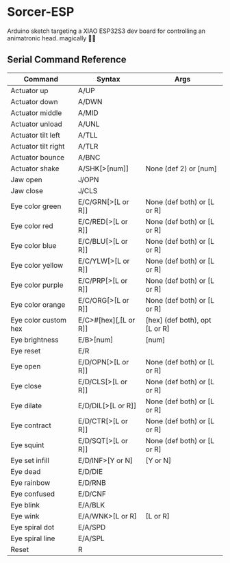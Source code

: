 # Sorcer-ESP
Arduino sketch targeting a XIAO ESP32S3 dev board for controlling an animatronic head. magically 🧙‍♂️

## Serial Command Reference
| Command              | Syntax                | Args                           |
|----------------------|-----------------------|--------------------------------|
| Actuator up          | A/UP                  |                                |
| Actuator down        | A/DWN                 |                                |
| Actuator middle      | A/MID                 |                                |
| Actuator unload      | A/UNL                 |                                |
| Actuator tilt left   | A/TLL                 |                                |
| Actuator tilt right  | A/TLR                 |                                |
| Actuator bounce      | A/BNC                 |                                |
| Actuator shake       | A/SHK[>[num]]         | None (def 2) or [num]          |
| Jaw open             | J/OPN                 |                                |
| Jaw close            | J/CLS                 |                                |
| Eye color green      | E/C/GRN[>[L or R]]    | None (def both) or [L or R]    |
| Eye color red        | E/C/RED[>[L or R]]    | None (def both) or [L or R]    |
| Eye color blue       | E/C/BLU[>[L or R]]    | None (def both) or [L or R]    |
| Eye color yellow     | E/C/YLW[>[L or R]]    | None (def both) or [L or R]    |
| Eye color purple     | E/C/PRP[>[L or R]]    | None (def both) or [L or R]    |
| Eye color orange     | E/C/ORG[>[L or R]]    | None (def both) or [L or R]    |
| Eye color custom hex | E/C>#[hex][,[L or R]] | [hex] (def both), opt [L or R] |
| Eye brightness       | E/B>[num]             | [num]                          |
| Eye reset            | E/R                   |                                |
| Eye open             | E/D/OPN[>[L or R]]    | None (def both) or [L or R]    |
| Eye close            | E/D/CLS[>[L or R]]    | None (def both) or [L or R]    |
| Eye dilate           | E/D/DIL[>[L or R]]    | None (def both) or [L or R]    |
| Eye contract         | E/D/CTR[>[L or R]]    | None (def both) or [L or R]    |
| Eye squint           | E/D/SQT[>[L or R]]    | None (def both) or [L or R]    |
| Eye set infill       | E/D/INF>[Y or N]      | [Y or N]                       |
| Eye dead             | E/D/DIE               |                                |
| Eye rainbow          | E/D/RNB               |                                |
| Eye confused         | E/D/CNF               |                                |
| Eye blink            | E/A/BLK               |                                |
| Eye wink             | E/A/WNK>[L or R]      | [L or R]                       |
| Eye spiral dot       | E/A/SPD               |                                |
| Eye spiral line      | E/A/SPL               |                                |
| Reset                | R                     |                                |